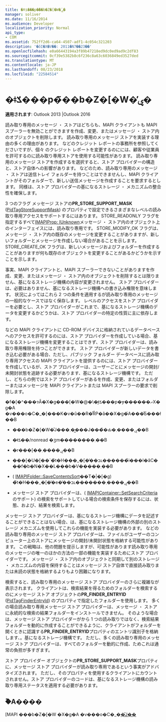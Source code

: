 ```yaml
---
title: �ǂݎ���p�̃��b�Z�[�W�̕ۑ�
manager: soliver
ms.date: 11/16/2014
ms.audience: Developer
localization_priority: Normal
api_type:
- COM
ms.assetid: 752ff2d6-ca64-4507-adf1-4c054c321203
description: '�ŏI�X�V��: 2011�N7��23��'
ms.openlocfilehash: e0a66443194a3f89b47218ed9dc0ed9ad9c2df83
ms.sourcegitcommit: 0cf39e5382b8c6f236c8a63c6036849ed3527ded
ms.translationtype: MT
ms.contentlocale: ja-JP
ms.lasthandoff: 08/23/2018
ms.locfileid: "22584514"
---
```

# <a name="read-only-message-stores"></a>�ǂݎ���p�̃��b�Z�[�W�̕ۑ�

  
  
**適用されます**: Outlook 2013 |Outlook 2016 
  
読み取り専用のメッセージ ・ ストアはどちらも、MAPI クライアントも MAPI スプーラーを無効ことができますを作成、変更、またはメッセージ ・ ストア内のオブジェクトを削除します。 読み取り専用のメッセージ ストアを実装する理由の多くの理由があります。 などのクレジット レポートの事務所を参照してくださいですが、個々 のクレジット レポートを変更するのにには、顧客や従業員を許可するのに読み取り専用ストアを使用する可能性があります。 読み取り専用のメッセージ ストアを作成するを選択すると、ストア プロバイダーの構造と、ストア自体への影響があります。 などのため、読み取り専用のメッセージ ・ ストアは送信トレイ フォルダーを持つことはできませんし、MAPI クライアントがそのフォルダーで、新しい送信メッセージを作成することを要求するとします。 同様は、ストア プロバイダーの基になるストレージ ・ メカニズムの整合性を確保します。
  
3 つのフラグ メッセージ ストアの**PR_STORE_SUPPORT_MASK** ([PidTagStoreSupportMask](pidtagstoresupportmask-canonical-property.md)) のプロパティで設定できるさまざまなレベルの読み取り専用アクセスをサポートするにはあります。 STORE_READONLY フラグを指定するすべて[IMAPIProp: IUnknown](imapipropiunknown.md)メッセージ ・ ストア内のオブジェクト上のインターフェイスには、読み取り専用です。 STORE_MODIFY_OK フラグは、メッセージ ・ ストア内の既存のメッセージを変更することがありますが、新しいフォルダーとメッセージを作成しない場合があることを示します。 STORE_CREATE_OK フラグは、新しいメッセージおよびフォルダーを作成することがありますが何も既存のオブジェクトを変更することがあるかどうかを示すことを示します。 
  
事実、MAPI クライアントと、MAPI スプーラーできないことがありますを作成、変更、またはメッセージ ・ ストア内のオブジェクトを削除するとは限りません、基になるストレージ機構の内容が変更されません。 ストア プロバイダーは、必要はありません、基になるストレージ機構への書き込み権限を意味します。 状況によってはこれら 2 つの条件を適用するが読み取り専用のメッセージの一般的なケースではなく保存します。 レベルのアクセスをストア プロバイダーを必要とし、ストア プロバイダーがこれまで、基になるストレージ機構のデータを変更するかどうかは、ストア プロバイダーの特定の性質に主に依存します。
  
などの MAPI クライアントに CD-ROM デバイスに格納されているデータベースへのアクセスを許可するのには、ストア プロバイダーを作成している場合、基になるストレージ機構を変更することはできず、ストア プロバイダーは、読み取り専用権限を持つことができます。 ストア プロバイダーが新しいデータを書き込む必要がある場合、ただし、パブリック フォルダー データベースに読み取り専用アクセスの MAPI クライアントを提供するのには、ストア プロバイダーを作成しているが、ストア プロバイダーは、ユーザーごとにメッセージの開封/未開封状態を追跡する必要があります、基になるストレージ機構です。 ただし、どちらの例ではストア プロバイダーがあるを作成、変更、またはフォルダーまたはメッセージを MAPI クライアントまたは MAPI スプーラーの要求で削除します。
  
�f�[�^���ɂȂ�X�g���[�W�@�\�͓ǂݎ���p�ɏ������ރX�g�A �v���o�C�_�[���K�v�ȗ��R�̊ȒP�ȃ��X�g�́A���̂Ƃ���ł��B
  
- ���b�Z�[�W�̊J���܂��͖��J���̏�Ԃ�ۑ����܂��B
    
- �ǂݎ��/nonread �ʒm��������܂��B 
    
- �r���[��ۑ����܂��B
    
- ���[�U�[��`�̃t�H���_�[�̕��בւ������̉i���I�ȃC���f�b�N�X��L���b�V�����܂��B
    
- ( [IMAPIFolder::SaveContentsSort](imapifolder-savecontentssort.md)��T�|�[�g) �̃t�H���_�[�̓�e�̕��בւ�������ۑ����܂��B
    
- メッセージ ストア プロバイダーは、( [IMAPIContainer::SetSearchCriteria](imapicontainer-setsearchcriteria.md)のサポート) の検索をサポートしている場合の検索条件を保存するには、状態、および、結果を検索します。
    
メッセージ ストア プロバイダーは、基になるストレージ機構にデータを記述することができることはない場合、は、基になるストレージ機構の外部の別のストレージ メカニズムを使用してこれらの機能を実装する必要があります。 などの読み取り専用のメッセージ ストア プロバイダーは、ファイルがユーザーのコンピューター上のストアにメッセージの開封/未開封状態を格納する可能性があります。 この戦略は、他の問題を提示しますが、可能性があります読み取り専用のメッセージの唯一のほかの方法の一部の機能を実装するためにストア プロバイダーです。 メッセージ ・ ストア内のオブジェクトと同期して別のストレージ ・ メカニズムの内容を保持することはメッセージ ストア自体で直接読み取りまたは未読の状態を格納するよりもより困難になります。
  
検索すると、読み取り専用のメッセージ ストア プロバイダーのさらに複雑なが表示されます。 クライアントは、検索結果を得るためのフォルダーを検索するのにメッセージ ストア オブジェクトの**PR_FINDER_ENTRYID** ([PidTagFinderEntryId](pidtagfinderentryid-canonical-property.md)) のプロパティで指定したフォルダーを使用します。 多くの場合読み取り専用メッセージ ストア プロバイダーは、メッセージ ・ ストアに永続的な検索の結果フォルダーをインストールできません。 そのような場合は、メッセージ ストア プロバイダーがから 1 つの読み取りではなく、検索結果フォルダーを動的に作成することができるように、クライアントがフォルダーを開くときに認識する**PR_FINDER_ENTRYID**プロパティのエントリ識別子を格納します、。基になるストレージ機構です。 ただし、多くの読み取り専用のメッセージ ストア プロバイダーは、すべてのフォルダーを動的に作成、ためこれは通常の負担が多すぎます。 
  
ストア プロバイダー オブジェクトの**PR_STORE_SUPPORT_MASK**プロパティに、メッセージ ストア プロバイダーが読み取り専用であるという事実がアドバタイズされます。 ただし、そのプロパティを使用するクライアントにカウントされません。ストア プロバイダーのコードは、基になるストレージ機構の読み取り専用ステータスを適用する必要があります。 
  
## <a name="see-also"></a>�֘A����



[MAPI ���b�Z�[�W �X�g�A �v���o�C�_�[�̊J��](developing-a-mapi-message-store-provider.md)

